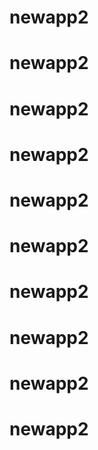 # newapp2
# newapp2
# newapp2
# newapp2
# newapp2
# newapp2
# newapp2
# newapp2
# newapp2
# newapp2
